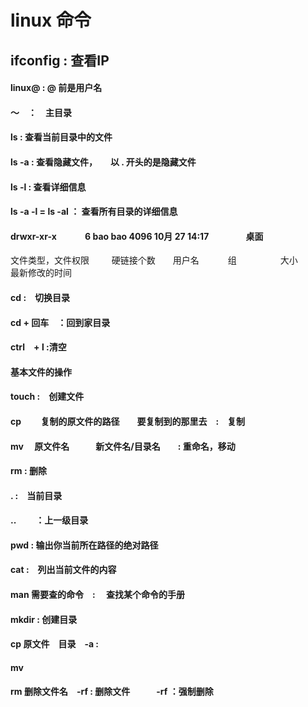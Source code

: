 # linux  命令

## ifconfig : 查看IP

#### linux@  : @ 前是用户名
#### ～　：　主目录
#### ls  : 查看当前目录中的文件
#### ls -a : 查看隐藏文件，　　以 . 开头的是隐藏文件
#### ls -l : 查看详细信息
#### ls -a -l  =  ls -al  ： 查看所有目录的详细信息
#### drwxr-xr-x          　　　6         bao             bao        4096     10月 27 14:17 　　　　桌面
  文件类型，文件权限　 　      硬链接个数　　用户名　　      　组　　　　　大小　　　最新修改的时间
#### cd  :　切换目录　　
#### cd + 回车　：回到家目录
#### ctrl　+ l :清空
#### 基本文件的操作
#### touch :　创建文件
#### cp 　　复制的原文件的路径　　要复制到的那里去　:　复制
#### mv 　原文件名　　　新文件名/目录名　　: 重命名，移动
#### rm : 删除
#### .      :　当前目录
#### ..　　   ：上一级目录

#### pwd  : 输出你当前所在路径的绝对路径
#### cat :　列出当前文件的内容
#### man 需要查的命令　: 　查找某个命令的手册

#### mkdir : 创建目录
#### cp 原文件　目录　-a : 
#### mv 
#### rm  删除文件名　-rf : 删除文件　　　-rf ：强制删除
